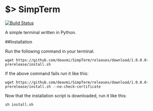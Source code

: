 $> SimpTerm
========

[![Build Status](https://travis-ci.org/deavmi/SimpTerm.svg?branch=master)](https://travis-ci.org/deavmi/SimpTerm)

A simple terminal written in Python.

##Installation

Run the following command in your terminal.

`wget https://github.com/deavmi/SimpTerm/releases/download/1.0.0.0-prerelease/install.sh`

If the above command fails run it like this:

`wget https://github.com/deavmi/SimpTerm/releases/download/1.0.0.0-prerelease/install.sh --no-check-certificate`

Now that the installation script is downloaded, run it like this:

`sh install.sh`
